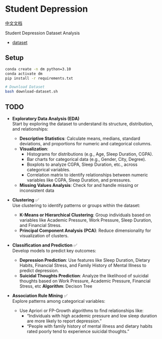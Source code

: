 # Student Depression

[中文文档](./README_CN.md)

Student Depression Dataset Analysis

- [dataset](https://www.kaggle.com/datasets/hopesb/student-depression-dataset/data)

## Setup

```bash
conda create -n dm python=3.10
conda activate dm
pip install -r requirements.txt

# Download Dataset
bash download-dataset.sh
```

## TODO

- **Exploratory Data Analysis (EDA)** <br>
    Start by exploring the dataset to understand its structure, distribution, and relationships:
    - **Descriptive Statistics**: Calculate means, medians, standard deviations, and proportions for numeric and categorical columns.
    - **Visualization**:
        - Histograms for distributions (e.g., Age, Sleep Duration, CGPA).
	    - Bar charts for categorical data (e.g., Gender, City, Degree).
	    - Boxplots to analyze CGPA, Sleep Duration, etc., across categorical variables.
	    - Correlation matrix to identify relationships between numeric variables like CGPA, Sleep Duration, and pressures.
    - **Missing Values Analysis**: Check for and handle missing or inconsistent data

- **Clustering** ✅ <br>
    Use clustering to identify patterns or groups within the dataset:
	- **K-Means or Hierarchical Clustering**: Group individuals based on variables like Academic Pressure, Work Pressure, Sleep Duration, and Financial Stress.
	- **Principal Component Analysis (PCA)**: Reduce dimensionality for visualization of clusters.


- **Classification and Prediction** ✅ <br>
    Develop models to predict key outcomes:
	- **Depression Prediction**: Use features like Sleep Duration, Dietary Habits, Financial Stress, and Family History of Mental Illness to predict depression.
	- **Suicidal Thoughts Prediction**: Analyze the likelihood of suicidal thoughts based on Work Pressure, Academic Pressure, Financial Stress, etc
    **Algorithm**: Decison Tree

- **Association Rule Mining** ✅ <br>
    Explore patterns among categorical variables:
	- Use Apriori or FP-Growth algorithms to find relationships like:
        - “Individuals with high academic pressure and low sleep duration are more likely to report depression.”
        - “People with family history of mental illness and dietary habits rated poorly tend to experience suicidal thoughts.”
